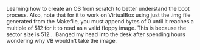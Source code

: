 Learning how to create an OS from scratch to better understand the boot process.
Also, note that for it to work on VirtualBox using just the .img file generated
from the Makefile, you must append bytes of 0 until it reaches a multiple of 512
for it to read as a valid floppy image. This is because the sector size is 512...
Banged my head into the desk after spending hours wondering why VB wouldn't take
the image.
